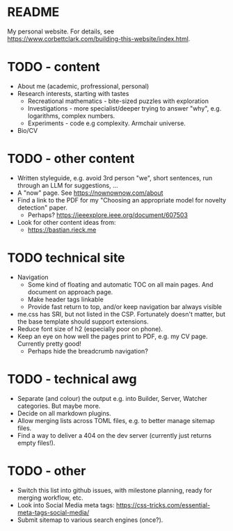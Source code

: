 # README

My personal website. For details, see https://www.corbettclark.com/building-this-website/index.html.

# TODO - content

- About me (academic, profressional, personal)
- Research interests, starting with tastes
  - Recreational mathematics - bite-sized puzzles with exploration
  - Investigations - more specialist/deeper trying to answer "why", e.g. logarithms, complex numbers.
  - Experiments - code e.g complexity. Armchair universe.
- Bio/CV

# TODO - other content

- Written styleguide, e.g. avoid 3rd person "we", short sentences, run through an LLM for suggestions, ...
- A "now" page. See https://nownownow.com/about
- Find a link to the PDF for my "Choosing an appropriate model for novelty detection" paper.
  - Perhaps? https://ieeexplore.ieee.org/document/607503
- Look for other content ideas from:
  - https://bastian.rieck.me

# TODO technical site

- Navigation
  - Some kind of floating and automatic TOC on all main pages. And document on approach page.
  - Make header tags linkable
  - Provide fast return to top, and/or keep navigation bar always visible
- me.css has SRI, but not listed in the CSP. Fortunately doesn't matter, but the base template should support extensions.
- Reduce font size of h2 (especially poor on phone).
- Keep an eye on how well the pages print to PDF, e.g. my CV page. Currently pretty good!
  - Perhaps hide the breadcrumb navigation?

# TODO - technical awg

- Separate (and colour) the output e.g. into Builder, Server, Watcher categories. But maybe more.
- Decide on all markdown plugins.
- Allow merging lists across TOML files, e.g. to better manage sitemap files.
- Find a way to deliver a 404 on the dev server (currently just returns empty files!).

# TODO - other

- Switch this list into github issues, with milestone planning, ready for merging workflow, etc.
- Look into Social Media meta tags: https://css-tricks.com/essential-meta-tags-social-media/
- Submit sitemap to various search engines (once?).
